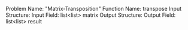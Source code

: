Problem Name: "Matrix-Transposition"
Function Name: transpose
Input Structure:
Input Field: list<list<float>> matrix
Output Structure:
Output Field: list<list<float>> result